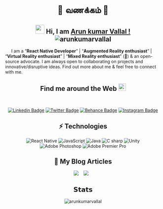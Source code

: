 <div align="center">

# 🙏 வணக்கம் 🙏
## <img src="https://github.com/TheDudeThatCode/TheDudeThatCode/blob/master/Assets/Hi.gif" width="29px"> Hi, I am [Arun kumar Vallal !](https://arunkumarvallal.github.io/)   <br><img src="https://komarev.com/ghpvc/?username=arunkumarvallal" alt="arunkumarvallal" />
<p align="left">&nbsp;&nbsp;&nbsp;&nbsp;&nbsp;I am a  <q><b>React Native Developer</b></q> | <q><b>Augmented Reality enthusiast</b></q> | <q><b>Virtual Reality enthusiast</b></q> | <q><b>Mixed Reality enthusiast</b></q> (🥽) & an open-source advocate. I am always open to collaborating on projects and innovative/disruptive ideas. Find out more about me & feel free to connect with me.</p>

## Find me around the Web <img src="https://github.com/TheDudeThatCode/TheDudeThatCode/blob/master/Assets/Earth.gif" width="24px">
  <br> 

[![Linkedin Badge](https://img.shields.io/badge/-arunkumarvallal%20-0072b1?style=flat&logo=Linkedin&logoColor=white)](https://www.linkedin.com/in/arunkumarvallal/ "Connect on LinkedIn")
[![Twitter Badge](https://img.shields.io/badge/-@arunkumarvallal-00acee?style=flat&logo=Twitter&logoColor=white)](https://twitter.com/arunkumarvallal "Follow on Twitter")
[![Behance Badge](https://img.shields.io/badge/-@arunkumarvallal-053eff?style=flat&logo=behance&logoColor=white)](https://www.behance.net/arunkumarvallal "Follow on Twitter")
[![Instagram Badge](https://img.shields.io/badge/-Instagram-C13584?style=flat&logo=Instagram&logoColor=white)](https://www.instagram.com/arunkumar_vallal/ "Follow on Instagram")

## ⚡ Technologies
![React Native](https://img.shields.io/badge/-React%20Native-000000?style=flat&logo=react&logoColor=61DBFB)
![JavaScript](https://img.shields.io/badge/-JavaScript-black?style=flat&logo=javascript)
![Java](https://img.shields.io/badge/-java-black?style=flat-square&logo=java)
![C sharp](https://img.shields.io/badge/-C%20Sharp-000000?style=flat&logo=C%20Sharp&logoColor=C%20Sharp)
![Unity](https://img.shields.io/badge/-Unity-000000?style=flat&logo=Unity&logoColor=Unity)
![Adobe Photoshop](https://img.shields.io/badge/-Photoshop-000000?style=flat&logo=Adobe%20Photoshop&logoColor=Adobe%20Photoshop)
![Adobe Premier Pro](https://img.shields.io/badge/-Adobe%20Premiere%20Pro-000000?style=flat&logo=Adobe%20Premiere%20Pro&logoColor=Adobe%20Premiere%20Pro)

<h2 align="center">💬 My Blog Articles</h2>
<p align="center" align='right'>
  <a target="_blank"href="https://dev.to/arunkumarvallal"><img src="https://img.shields.io/badge/dev.to-%2312100E.svg?&style=for-the-badge&logo=dev.to&logoColor=white" /></a>&nbsp;&nbsp;&nbsp;
  <a target="_blank"href="https://medium.com/@arunkumarvallal"><img src="https://img.shields.io/badge/Medium%20-%231572B6.svg?&style=for-the-badge&logo=medium&logoColor=white" /></a>&nbsp;&nbsp;&nbsp;
</p>

## 𝗦𝘁𝗮𝘁𝘀 
<img src="https://github-readme-stats.vercel.app/api?username=arunkumarvallal&show_icons=true&theme=tokyonight&hide=prs&icon_color=6392DF" alt="arunkumarvallal" />



